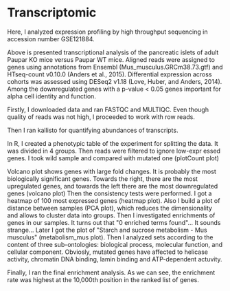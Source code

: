 # Transcriptomic

Here, I analyzed  expression profiling by high throughput sequencing in accession number GSE121884. 

Above is presented transcriptional analysis of the pancreatic islets of adult Paupar KO mice versus Paupar WT mice.
Aligned reads were assigned to genes using annotations from Ensembl (Mus_musculus.GRCm38.73.gtf) and HTseq-count v0.10.0 (Anders et al., 2015). Differential expression across cohorts was assessed using DESeq2 v1.18 (Love, Huber, and Anders, 2014). Among the downregulated genes with a p-value < 0.05 genes important for alpha cell identity and function.



Firstly, I downloaded data and ran FASTQC and MULTIQC. Even though quality of reads was not high, I proceeded to work with row reads. 

Then I ran kallisto for quantifying abundances of transcripts. 

In R, I сreated a phenotypic table of the experiment for splitting the data. It was divided in 4 groups. Then reads were filtered to ignore low-expr essed genes. I took wild sample and compared with mutated one (plotCount plot)

Volcano plot shows genes with large fold changes. It is probably the most biologically significant genes. Towards the right, there are the most upregulated genes, and towards the left there are the most downregulated genes (volcano plot)  Then the consistency tests were performed. I got a heatmap of 100 most expressed genes (heatmap plot). Also I build a plot of distance between samples (PCA plot), which reduces the dimensionality and allows to cluster data into groups.  Then I investigated enrichments of genes in our samples. It turns out that "0 enriched terms found"... It sounds strange... Later I got the plot of "Starch and sucrose metabolism - Mus musculus" (metabolism_mus plot). Then I analyzed sets according to the content of three sub-ontologies: biological process, molecular function, and cellular component. Obviosly, mutated genes have affected to helicase activity, chromatin DNA binding, lamin binding and ATP-dependent actuvity. 


Finally, I ran the final enrichment analysis. As we can see, the enrichment rate was highest at the 10,000th position in the ranked list of genes.

